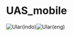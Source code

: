 # UAS_mobile
![Ular(indo)](https://user-images.githubusercontent.com/95398235/149622921-db6c6e29-959b-4d5e-8fea-3ad520f72841.gif)![Ular(eng)](https://user-images.githubusercontent.com/95398235/149622933-47a8ef50-20d1-4bec-8294-bf978683c6a4.gif)
